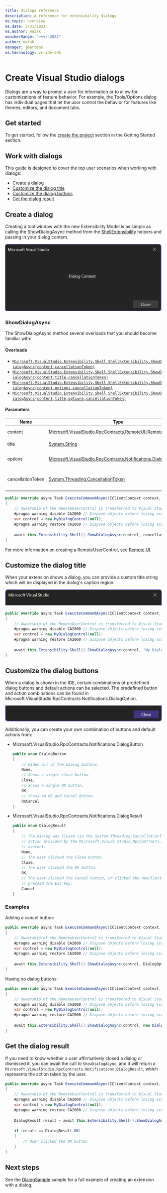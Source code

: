 ```yaml
---
title: Dialogs reference
description: A reference for extensibility dialogs
ms.topic: overview
ms.date: 3/31/2023
ms.author: maiak
monikerRange: ">=vs-2022"
author: maiak
manager: jmartens
ms.technology: vs-ide-sdk
---
```


# Create Visual Studio dialogs

Dialogs are a way to prompt a user for information or to allow for customizations of feature behavior. For example, the Tools/Options dialog has individual pages that let the user control the behavior for features like themes, editors, and document tabs.

## Get started

To get started, follow the [create the project](./../get-started/create-your-first-extension.md) section in the Getting Started section.

## Work with dialogs

This guide is designed to cover the top user scenarios when working with dialogs:

- [Create a dialog](#create-a-dialog)
- [Customize the dialog title](#customize-the-dialog-title)
- [Customize the dialog buttons](#customize-the-dialog-buttons)
- [Get the dialog result](#get-the-dialog-result)

## Create a dialog

Creating a tool window with the new Extensibility Model is as simple as calling the ShowDialogAsync method from the [ShellExtensibility](https://github.com/microsoft/VSExtensibility/tree/main/docs/new-extensibility-model/api/Microsoft.VisualStudio.Extensibility.md/#T-Microsoft-VisualStudio-Extensibility-Shell-ShellExtensibility) helpers and passing in your dialog content.

![Screenshot of a Dialog.](./media/dialog.png)

### ShowDialogAsync

The ShowDialogAsync method several overloads that you should become familiar with:

#### Overloads

- [`Microsoft.VisualStudio.Extensibility.Shell.ShellExtensibility.ShowDialogAsync(content,cancellationToken)`](https://github.com/microsoft/VSExtensibility/tree/main/docs/new-extensibility-model/api/Microsoft.VisualStudio.Extensibility.md/#M-Microsoft-VisualStudio-Extensibility-Shell-ShellExtensibility-ShowDialogAsync-Microsoft-VisualStudio-RpcContracts-RemoteUI-IRemoteUserControl,System-Threading-CancellationToken-)
- [`Microsoft.VisualStudio.Extensibility.Shell.ShellExtensibility.ShowDialogAsync(content,title,cancellationToken)`](https://github.com/microsoft/VSExtensibility/tree/main/docs/new-extensibility-model/api/Microsoft.VisualStudio.Extensibility.md/#M-Microsoft-VisualStudio-Extensibility-Shell-ShellExtensibility-ShowDialogAsync-Microsoft-VisualStudio-RpcContracts-RemoteUI-IRemoteUserControl,System-String,System-Threading-CancellationToken-)
- [`Microsoft.VisualStudio.Extensibility.Shell.ShellExtensibility.ShowDialogAsync(content,options,cancellationToken)`](https://github.com/microsoft/VSExtensibility/tree/main/docs/new-extensibility-model/api/Microsoft.VisualStudio.Extensibility.md/#M-Microsoft-VisualStudio-Extensibility-Shell-ShellExtensibility-ShowDialogAsync-Microsoft-VisualStudio-RpcContracts-RemoteUI-IRemoteUserControl,Microsoft-VisualStudio-RpcContracts-Notifications-DialogOption,System-Threading-CancellationToken-)
- [`Microsoft.VisualStudio.Extensibility.Shell.ShellExtensibility.ShowDialogAsync(content,title,options,cancellationToken)`](https://github.com/microsoft/VSExtensibility/tree/main/docs/new-extensibility-model/api/Microsoft.VisualStudio.Extensibility.md/#M-Microsoft-VisualStudio-Extensibility-Shell-ShellExtensibility-ShowDialogAsync-Microsoft-VisualStudio-RpcContracts-RemoteUI-IRemoteUserControl,System-String,Microsoft-VisualStudio-RpcContracts-Notifications-DialogOption,System-Threading-CancellationToken-)

#### Parameters

| Name | Type | Description |
| ---- | ---- | ----------- |
| content | [Microsoft.VisualStudio.RpcContracts.RemoteUI.IRemoteUserControl](https://github.com/microsoft/VSExtensibility/tree/main/docs/new-extensibility-model/api/Microsoft.VisualStudio.Extensibility.md#T-Microsoft-VisualStudio-RpcContracts-RemoteUI-IRemoteUserControl 'Microsoft.VisualStudio.RpcContracts.RemoteUI.IRemoteUserControl') | The content of the dialog. |
| title | [System.String](/dotnet/api/System.String 'System.String') | The title of the dialog. |
| options | [Microsoft.VisualStudio.RpcContracts.Notifications.DialogOption](https://github.com/microsoft/VSExtensibility/tree/main/docs/new-extensibility-model/api/Microsoft.VisualStudio.Extensibility.md#T-Microsoft-VisualStudio-RpcContracts-Notifications-DialogOption 'Microsoft.VisualStudio.RpcContracts.Notifications.DialogOption') | The options for displaying the dialog. |
| cancellationToken | [System.Threading.CancellationToken](/dotnet/api/System.Threading.CancellationToken 'System.Threading.CancellationToken') | A [CancellationToken](/dotnet/api/System.Threading.CancellationToken 'System.Threading.CancellationToken') to cancel the dialog. |

```csharp
public override async Task ExecuteCommandAsync(IClientContext context, CancellationToken cancellationToken)
{
	// Ownership of the RemoteUserControl is transferred to Visual Studio, so it shouldn't be disposed by the extension
	#pragma warning disable CA2000 // Dispose objects before losing scope
	var control = new MyDialogControl(null);
	#pragma warning restore CA2000 // Dispose objects before losing scope

	await this.Extensibility.Shell().ShowDialogAsync(control, cancellationToken);
}
```

For more information on creating a RemoteUserControl, see [Remote UI](./../inside-the-sdk/remote-ui.md).

## Customize the dialog title

When your extension shows a dialog, you can provide a custom title string which will be displayed in the dialog's caption region.

![Screenshot showing a Dialog title.](./media/dialog-title.png)

```csharp
public override async Task ExecuteCommandAsync(IClientContext context, CancellationToken cancellationToken)
{
	// Ownership of the RemoteUserControl is transferred to Visual Studio, so it shouldn't be disposed by the extension
	#pragma warning disable CA2000 // Dispose objects before losing scope
	var control = new MyDialogControl(null);
	#pragma warning restore CA2000 // Dispose objects before losing scope

	await this.Extensibility.Shell().ShowDialogAsync(control, "My Dialog Title", cancellationToken);
}
```

## Customize the dialog buttons

When a dialog is shown in the IDE, certain combinations of predefined dialog buttons and default actions can be selected. The predefined button and action combinations can be found in Microsoft.VisualStudio.RpcContracts.Notifications.DialogOption.

![Screenshot of a Dialog button.](./media/dialog-button.png)

Additionally, you can create your own combination of buttons and default actions from:

- Microsoft.VisualStudio.RpcContracts.Notifications.DialogButton

    ```csharp
	public enum DialogButton
	{
		// Hides all of the dialog buttons.
		None,
		// Shows a single close button.
		Close,
		// Shows a single OK button.
		OK,
		// Shows an OK and Cancel button.
		OKCancel
	}
	```

- Microsoft.VisualStudio.RpcContracts.Notifications.DialogResult

	```csharp
    public enum DialogResult
	{
		// The dialog was closed via the System.Threading.CancellationToken or using an
		// action provided by the Microsoft.Visual Studio.RpcContracts.RemoteUI.IRemoteUserControl
		// content.
		None,
		// The user clicked the Close button.
		Close,
		// The user clicked the OK button.
		OK,
		// The user clicked the Cancel button, or clicked the nonclient close button, or
		// pressed the Esc key.
		Cancel
    }
   ```

### Examples

Adding a cancel button:

```csharp
public override async Task ExecuteCommandAsync(IClientContext context, CancellationToken cancellationToken)
{
	// Ownership of the RemoteUserControl is transferred to Visual Studio, so it shouldn't be disposed by the extension
	#pragma warning disable CA2000 // Dispose objects before losing scope
	var control = new MyDialogControl(null);
	#pragma warning restore CA2000 // Dispose objects before losing scope

	await this.Extensibility.Shell().ShowDialogAsync(control, DialogOption.OKCancel. cancellationToken);
}
```

Having no dialog buttons:

```csharp
public override async Task ExecuteCommandAsync(IClientContext context, CancellationToken cancellationToken)
{
	// Ownership of the RemoteUserControl is transferred to Visual Studio, so it shouldn't be disposed by the extension
	#pragma warning disable CA2000 // Dispose objects before losing scope
	var control = new MyDialogControl(null);
	#pragma warning restore CA2000 // Dispose objects before losing scope

	await this.Extensibility.Shell().ShowDialogAsync(control, new DialogOption(DialogButton.None, DialogResult.None), cancellationToken);
}
```

## Get the dialog result

If you need to know whether a user affirmatively closed a dialog or dismissed it, you can await the call to `ShowDialogAsync`, and it will return a `Microsoft.VisualStudio.RpcContracts.Notifications.DialogResult`, which represents the action taken by the user.

```csharp
public override async Task ExecuteCommandAsync(IClientContext context, CancellationToken cancellationToken)
{
	// Ownership of the RemoteUserControl is transferred to Visual Studio, so it shouldn't be disposed by the extension
	#pragma warning disable CA2000 // Dispose objects before losing scope
	var control = new MyDialogControl(null);
	#pragma warning restore CA2000 // Dispose objects before losing scope

	DialogResult result = await this.Extensibility.Shell().ShowDialogAsync(control, "My Dialog Title", DialogOption.OKCancel, cancellationToken);

	if (result == DialogResult.OK)
	{
		// User clicked the OK button
	}
}
```

## Next steps

See the [DialogSample](https://github.com/Microsoft/VSExtensibility/tree/main/New_Extensibility_Model/Samples/DialogSample) sample for a full example of creating an extension with a dialog.